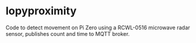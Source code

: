 # lopyproximity

Code to detect movement on Pi Zero using a RCWL-0516 microwave radar sensor, publishes count and time to MQTT broker.
